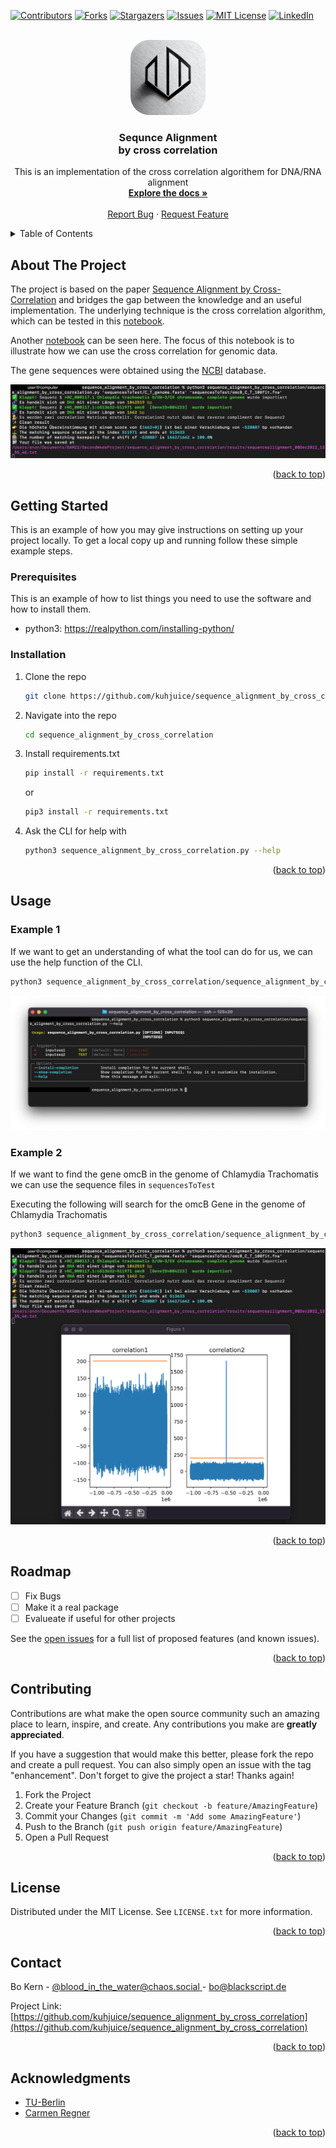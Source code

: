 <!-- Improved compatibility of back to top link: See: https://github.com/othneildrew/Best-README-Template/pull/73 -->
<a name="readme-top"></a>
<!--
*** Thanks for checking out the Best-README-Template. If you have a suggestion
*** that would make this better, please fork the repo and create a pull request
*** or simply open an issue with the tag "enhancement".
*** Don't forget to give the project a star!
*** Thanks again! Now go create something AMAZING! :D
-->



<!-- PROJECT SHIELDS -->
<!--
*** I'm using markdown "reference style" links for readability.
*** Reference links are enclosed in brackets [ ] instead of parentheses ( ).
*** See the bottom of this document for the declaration of the reference variables
*** for contributors-url, forks-url, etc. This is an optional, concise syntax you may use.
*** https://www.markdownguide.org/basic-syntax/#reference-style-links
-->
[![Contributors][contributors-shield]][contributors-url]
[![Forks][forks-shield]][forks-url]
[![Stargazers][stars-shield]][stars-url]
[![Issues][issues-shield]][issues-url]
[![MIT License][license-shield]][license-url]
[![LinkedIn][linkedin-shield]][linkedin-url]



<!-- PROJECT LOGO -->
<br />
<div align="center">
  <a href="https://github.com/kuhjuice/sequence_alignment_by_cross_correlation">
    <img style='border-radius:30px' src="images/logo.png" alt="Logo" width="120" height="120">
  </a>

<h3 align="center">Sequnce Alignment<br>by cross correlation</h3>

  <p align="center">
    This is an implementation of the cross correlation algorithem for DNA/RNA alignment
    <br />
    <a href="https://github.com/kuhjuice/sequence_alignment_by_cross_correlation"><strong>Explore the docs »</strong></a>
    <br />
    <br />
    <!-- <a href="https://github.com/kuhjuice/sequence_alignment_by_cross_correlation">View Demo</a>
    ·
    -->
    <a href="https://github.com/kuhjuice/sequence_alignment_by_cross_correlation/issues">Report Bug</a>
    ·
    <a href="https://github.com/kuhjuice/sequence_alignment_by_cross_correlation/issues">Request Feature</a>
  </p>
</div>



<!-- TABLE OF CONTENTS -->
<details>
  <summary>Table of Contents</summary>
  <ol>
    <li>
      <a href="#about-the-project">About The Project</a>
      <ul>
        <li><a href="#built-with">Built With</a></li>
      </ul>
    </li>
    <li>
      <a href="#getting-started">Getting Started</a>
      <ul>
        <li><a href="#prerequisites">Prerequisites</a></li>
        <li><a href="#installation">Installation</a></li>
      </ul>
    </li>
    <li><a href="#usage">Usage</a></li>
    <li><a href="#roadmap">Roadmap</a></li>
    <li><a href="#contributing">Contributing</a></li>
    <li><a href="#license">License</a></li>
    <li><a href="#contact">Contact</a></li>
    <li><a href="#acknowledgments">Acknowledgments</a></li>
  </ol>
</details>



<!-- ABOUT THE PROJECT -->
## About The Project
The project is based on the paper [Sequence Alignment by Cross-Correlation](https://www.ncbi.nlm.nih.gov/pmc/articles/PMC2291754/) and bridges the gap between the knowledge and an useful implementation. The underlying technique is the cross correlation algorithm, which can be tested in this [notebook](https://makeabilitylab.github.io/physcomp/signals/ComparingSignals/index.html).

Another [notebook](https://colab.research.google.com/drive/1XC0AIqli6igxuDt0phcmZCu5IK5tiV7W?usp=sharing) can be seen here. The focus of this notebook is to illustrate how we can use the cross correlation for genomic data.

The gene sequences were obtained using the [NCBI](https://www.ncbi.nlm.nih.gov/gene/) database.

![Example Screen Shot][product-screenshot]

<!-- Here's a blank template to get started: To avoid retyping too much info. Do a search and replace with your text editor for the following: `kuhjuice`, `sequence_alignment_by_cross_correlation`, `twitter_handle`, `linkedin_username`, `email_client`, `email`, `project_title`, `project_description` -->

<p align="right">(<a href="#readme-top">back to top</a>)</p>

<!-- GETTING STARTED -->
## Getting Started

This is an example of how you may give instructions on setting up your project locally.
To get a local copy up and running follow these simple example steps.

### Prerequisites

This is an example of how to list things you need to use the software and how to install them.
* python3: https://realpython.com/installing-python/

### Installation

1. Clone the repo
   ```sh
   git clone https://github.com/kuhjuice/sequence_alignment_by_cross_correlation.git
   ```
2. Navigate into the repo
   ```sh
   cd sequence_alignment_by_cross_correlation
   ```
3. Install requirements.txt
   ```sh
   pip install -r requirements.txt
   ```
   or
   ```sh
   pip3 install -r requirements.txt
   ```
4. Ask the CLI for help with
   ```sh
   python3 sequence_alignment_by_cross_correlation.py --help
   ```

<p align="right">(<a href="#readme-top">back to top</a>)</p>



<!-- USAGE EXAMPLES -->
## Usage
### Example 1
If we want to get an understanding of what the tool can do for us, we can use the help function of the CLI.
```sh
python3 sequence_alignment_by_cross_correlation/sequence_alignment_by_cross_correlation.py --help
```
![Help Screen Shot][help-screenshot]
### Example 2
If we want to find the gene omcB in the genome of Chlamydia Trachomatis we can use the sequence files in `sequencesToTest`

Executing the following will search for the omcB Gene in the genome of Chlamydia Trachomatis

   ```sh
python3 sequence_alignment_by_cross_correlation/sequence_alignment_by_cross_correlation.py 'sequencesToTest/C_T_genome.fasta' 'sequencesToTest/omcB_C_T_100fit.fna'
   ```

![Usage Screen Shot][usage-screenshot]

<p align="right">(<a href="#readme-top">back to top</a>)</p>



<!-- ROADMAP -->
## Roadmap

- [ ] Fix Bugs
- [ ] Make it a real package
- [ ] Evalueate if useful for other projects

See the [open issues](https://github.com/kuhjuice/sequence_alignment_by_cross_correlation/issues) for a full list of proposed features (and known issues).

<p align="right">(<a href="#readme-top">back to top</a>)</p>



<!-- CONTRIBUTING -->
## Contributing

Contributions are what make the open source community such an amazing place to learn, inspire, and create. Any contributions you make are **greatly appreciated**.

If you have a suggestion that would make this better, please fork the repo and create a pull request. You can also simply open an issue with the tag "enhancement".
Don't forget to give the project a star! Thanks again!

1. Fork the Project
2. Create your Feature Branch (`git checkout -b feature/AmazingFeature`)
3. Commit your Changes (`git commit -m 'Add some AmazingFeature'`)
4. Push to the Branch (`git push origin feature/AmazingFeature`)
5. Open a Pull Request

<p align="right">(<a href="#readme-top">back to top</a>)</p>



<!-- LICENSE -->
## License

Distributed under the MIT License. See `LICENSE.txt` for more information.

<p align="right">(<a href="#readme-top">back to top</a>)</p>



<!-- CONTACT -->
## Contact

Bo Kern - [@blood_in_the_water@chaos.social ](https://chaos.social/@blood_in_the_water) - bo@blackscript.de

Project Link: [https://github.com/kuhjuice/sequence_alignment_by_cross_correlation](https://github.com/kuhjuice/sequence_alignment_by_cross_correlation)

<p align="right">(<a href="#readme-top">back to top</a>)</p>



<!-- ACKNOWLEDGMENTS -->
## Acknowledgments

* [TU-Berlin](tu.berlin)
* [Carmen Regner](https://www.tu.berlin/mikrobiologie/ueber-uns/team-personen/#c422452)

<p align="right">(<a href="#readme-top">back to top</a>)</p>



<!-- MARKDOWN LINKS & IMAGES -->
<!-- https://www.markdownguide.org/basic-syntax/#reference-style-links -->
[contributors-shield]: https://img.shields.io/github/contributors/kuhjuice/sequence_alignment_by_cross_correlation.svg?style=for-the-badge
[contributors-url]: https://github.com/kuhjuice/sequence_alignment_by_cross_correlation/graphs/contributors
[forks-shield]: https://img.shields.io/github/forks/kuhjuice/sequence_alignment_by_cross_correlation.svg?style=for-the-badge
[forks-url]: https://github.com/kuhjuice/sequence_alignment_by_cross_correlation/network/members
[stars-shield]: https://img.shields.io/github/stars/kuhjuice/sequence_alignment_by_cross_correlation.svg?style=for-the-badge
[stars-url]: https://github.com/kuhjuice/sequence_alignment_by_cross_correlation/stargazers
[issues-shield]: https://img.shields.io/github/issues/kuhjuice/sequence_alignment_by_cross_correlation.svg?style=for-the-badge
[issues-url]: https://github.com/kuhjuice/sequence_alignment_by_cross_correlation/issues
[license-shield]: https://img.shields.io/github/license/kuhjuice/sequence_alignment_by_cross_correlation.svg?style=for-the-badge
[license-url]: https://github.com/kuhjuice/sequence_alignment_by_cross_correlation/blob/master/LICENSE.txt
[linkedin-shield]: https://img.shields.io/badge/-LinkedIn-black.svg?style=for-the-badge&logo=linkedin&colorB=555
[linkedin-url]: https://linkedin.com/in/bpbk
[product-screenshot]: images/productScreenshot.png
[usage-screenshot]: images/usagescreenshot.png
[help-screenshot]: images/helpScreenshot.png
[Next.js]: https://img.shields.io/badge/next.js-000000?style=for-the-badge&logo=nextdotjs&logoColor=white
[Next-url]: https://nextjs.org/
[React.js]: https://img.shields.io/badge/React-20232A?style=for-the-badge&logo=react&logoColor=61DAFB
[React-url]: https://reactjs.org/
[Vue.js]: https://img.shields.io/badge/Vue.js-35495E?style=for-the-badge&logo=vuedotjs&logoColor=4FC08D
[Vue-url]: https://vuejs.org/
[Angular.io]: https://img.shields.io/badge/Angular-DD0031?style=for-the-badge&logo=angular&logoColor=white
[Angular-url]: https://angular.io/
[Svelte.dev]: https://img.shields.io/badge/Svelte-4A4A55?style=for-the-badge&logo=svelte&logoColor=FF3E00
[Svelte-url]: https://svelte.dev/
[Laravel.com]: https://img.shields.io/badge/Laravel-FF2D20?style=for-the-badge&logo=laravel&logoColor=white
[Laravel-url]: https://laravel.com
[Bootstrap.com]: https://img.shields.io/badge/Bootstrap-563D7C?style=for-the-badge&logo=bootstrap&logoColor=white
[Bootstrap-url]: https://getbootstrap.com
[JQuery.com]: https://img.shields.io/badge/jQuery-0769AD?style=for-the-badge&logo=jquery&logoColor=white
[JQuery-url]: https://jquery.com 
